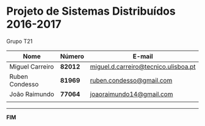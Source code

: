 # Projeto de Sistemas Distribuídos 2016-2017 #

Grupo T21

| Nome | Número | E-mail |
|---|---|---|
| Miguel Carreiro | **82012** | miguel.d.carreiro@tecnico.ulisboa.pt |
| Ruben Condesso | **81969** | ruben.condesso@gmail.com |
| João Raimundo | **77064** | joaoraimundo14@gmail.com |
|   |   |   |

-------------------------------------------------------------------------------
**FIM**
